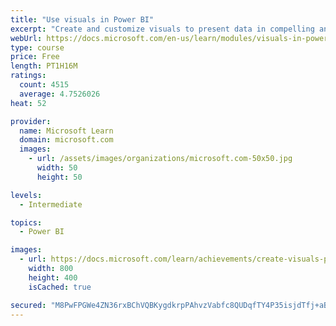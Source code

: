 ```yaml
---
title: "Use visuals in Power BI"
excerpt: "Create and customize visuals to present data in compelling and insightful ways."
webUrl: https://docs.microsoft.com/en-us/learn/modules/visuals-in-power-bi/
type: course
price: Free
length: PT1H16M
ratings:
  count: 4515
  average: 4.7526026
heat: 52

provider:
  name: Microsoft Learn
  domain: microsoft.com
  images:
    - url: /assets/images/organizations/microsoft.com-50x50.jpg
      width: 50
      height: 50

levels:
  - Intermediate

topics:
  - Power BI

images:
  - url: https://docs.microsoft.com/learn/achievements/create-visuals-power-bi-desktop-social.png
    width: 800
    height: 400
    isCached: true

secured: "M8PwFPGWe4ZN36rxBChVQBKygdkrpPAhvzVabfc8QUDqfTY4P35isjdTfj+aBe5ISNBAkTWx6NvePfcJE4MLO4JoGR+T4UYqF05+za6Km0FSenG3e6ymiiZkt7yeFXVydvRdFED9NQiY+1H38ks9pYeMXqoumZZIgY9uyDgRUX2kZA11uruSkj0uay/r3i7ZxBLrxUzPzP6x/V7g5tKFkxIbL5uFImHPikwxJc/F+u9/0P1PtK4FTT7iA01ufdfJKrY2kGl97BziGssa7x+jjnF+Kf6s/AmwxKkYtnVXJhM6BtZ2iipX8i5tHpmAl2NiCer+f2JoNh8bfZpq0OshcFEUVWcKuvQpK/BDBw89zMY2dOsCPhixMZkYVZoARUqYl9KL3Pc+oufk1tmOPPWME1KSxR4IWq5gr0iT/ZxJHxw=;8u6j2VGF0MmWJJYAOEPw7A=="
---
```


